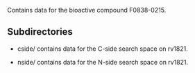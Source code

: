 Contains data for the bioactive compound F0838-0215.

## Subdirectories

- cside/ contains data for the C-side search space on rv1821.

- nside/ contains data for the N-side search space on rv1821.

